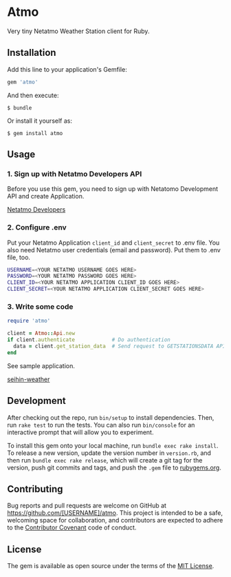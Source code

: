# Atmo

Very tiny Netatmo Weather Station client for Ruby.

## Installation

Add this line to your application's Gemfile:

```ruby
gem 'atmo'
```

And then execute:

    $ bundle

Or install it yourself as:

    $ gem install atmo

## Usage

### 1. Sign up with Netatmo Developers API

Before you use this gem, you need to sign up with Netatomo Development API and create Application.

[Netatmo Developers](https://dev.netatmo.com/)

### 2. Configure .env

Put your Netatmo Application `client_id` and `client_secret` to .env file. You also need Netatmo user credentials (email and password). Put them to .env file, too.

```sh
USERNAME=<YOUR NETATMO USERNAME GOES HERE>
PASSWORD=<YOUR NETATMO PASSWORD GOES HERE>
CLIENT_ID=<YOUR NETATMO APPLICATION CLIENT_ID GOES HERE>
CLIENT_SECRET=<YOUR NETATMO APPLICATION CLIENT_SECRET GOES HERE>
```

### 3. Write some code

```ruby
require 'atmo'

client = Atmo::Api.new
if client.authenticate            # Do authentication
  data = client.get_station_data  # Send request to GETSTATIONSDATA API
end
```

See sample application.

[seihin-weather](https://github.com/morygonzalez/seihin-weather)

## Development

After checking out the repo, run `bin/setup` to install dependencies. Then, run `rake test` to run the tests. You can also run `bin/console` for an interactive prompt that will allow you to experiment.

To install this gem onto your local machine, run `bundle exec rake install`. To release a new version, update the version number in `version.rb`, and then run `bundle exec rake release`, which will create a git tag for the version, push git commits and tags, and push the `.gem` file to [rubygems.org](https://rubygems.org).

## Contributing

Bug reports and pull requests are welcome on GitHub at https://github.com/[USERNAME]/atmo. This project is intended to be a safe, welcoming space for collaboration, and contributors are expected to adhere to the [Contributor Covenant](contributor-covenant.org) code of conduct.


## License

The gem is available as open source under the terms of the [MIT License](http://opensource.org/licenses/MIT).
